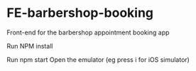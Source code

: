 # FE-barbershop-booking

Front-end for the barbershop appointment booking app

Run NPM install

Run npm start
Open the emulator (eg press i for iOS simulator)
